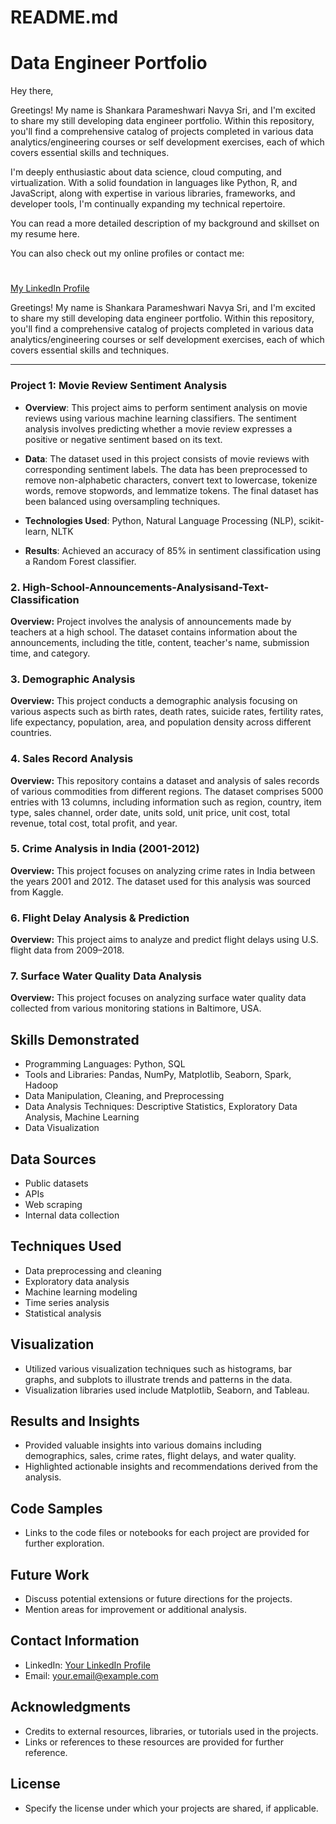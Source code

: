 # README.md
# Data Engineer Portfolio
Hey there,


Greetings! My name is Shankara Parameshwari Navya Sri, and I'm excited to share my still developing data engineer portfolio. Within this repository, you'll find a comprehensive catalog of projects completed in various data analytics/engineering courses or self development exercises, each of which covers essential skills and techniques.

I'm deeply enthusiastic about data science, cloud computing, and virtualization. With a solid foundation in languages like Python, R, and JavaScript, along with expertise in various libraries, frameworks, and developer tools, I'm continually expanding my technical repertoire.

You can read a more detailed description of my background and skillset on my resume here.

You can also check out my online profiles or contact me:
#
[My LinkedIn Profile](https://www.linkedin.com/in/shankara-parameshwari-navya-sri-dameruppula-a8697b239/)


Greetings! My name is Shankara Parameshwari Navya Sri, and I'm excited to share my still developing data engineer portfolio. Within this repository, you'll find a comprehensive catalog of projects completed in various data analytics/engineering courses or self development exercises, each of which covers essential skills and techniques.

---

### Project 1: Movie Review Sentiment Analysis

- **Overview**: This project aims to perform sentiment analysis on movie reviews using various machine learning classifiers. The sentiment analysis involves predicting whether a movie review expresses a positive or negative sentiment based on its text.

- **Data**: The dataset used in this project consists of movie reviews with corresponding sentiment labels. The data has been preprocessed to remove non-alphabetic characters, convert text to lowercase, tokenize words, remove stopwords, and lemmatize tokens. The final dataset has been balanced using oversampling techniques.

- **Technologies Used**: Python, Natural Language Processing (NLP), scikit-learn, NLTK

- **Results**: Achieved an accuracy of 85% in sentiment classification using a Random Forest classifier.


### 2. High-School-Announcements-Analysisand-Text-Classification

**Overview:** Project involves the analysis of announcements made by teachers at a high school. The dataset contains information about the announcements, including the title, content, teacher's name, submission time, and category.

### 3. Demographic Analysis

**Overview:** This project conducts a demographic analysis focusing on various aspects such as birth rates, death rates, suicide rates, fertility rates, life expectancy, population, area, and population density across different countries.

### 4. Sales Record Analysis

**Overview:** This repository contains a dataset and analysis of sales records of various commodities from different regions. The dataset comprises 5000 entries with 13 columns, including information such as region, country, item type, sales channel, order date, units sold, unit price, unit cost, total revenue, total cost, total profit, and year.

### 5. Crime Analysis in India (2001-2012)

**Overview:** This project focuses on analyzing crime rates in India between the years 2001 and 2012. The dataset used for this analysis was sourced from Kaggle.

### 6. Flight Delay Analysis & Prediction

**Overview:** This project aims to analyze and predict flight delays using U.S. flight data from 2009–2018.

### 7. Surface Water Quality Data Analysis

**Overview:** This project focuses on analyzing surface water quality data collected from various monitoring stations in Baltimore, USA.

## Skills Demonstrated

- Programming Languages: Python, SQL
- Tools and Libraries: Pandas, NumPy, Matplotlib, Seaborn, Spark, Hadoop
- Data Manipulation, Cleaning, and Preprocessing
- Data Analysis Techniques: Descriptive Statistics, Exploratory Data Analysis, Machine Learning
- Data Visualization

## Data Sources

- Public datasets
- APIs
- Web scraping
- Internal data collection

## Techniques Used

- Data preprocessing and cleaning
- Exploratory data analysis
- Machine learning modeling
- Time series analysis
- Statistical analysis

## Visualization

- Utilized various visualization techniques such as histograms, bar graphs, and subplots to illustrate trends and patterns in the data.
- Visualization libraries used include Matplotlib, Seaborn, and Tableau.

## Results and Insights

- Provided valuable insights into various domains including demographics, sales, crime rates, flight delays, and water quality.
- Highlighted actionable insights and recommendations derived from the analysis.

## Code Samples

- Links to the code files or notebooks for each project are provided for further exploration.

## Future Work

- Discuss potential extensions or future directions for the projects.
- Mention areas for improvement or additional analysis.

## Contact Information

- LinkedIn: [Your LinkedIn Profile](https://www.linkedin.com/in/yourprofile)
- Email: your.email@example.com

## Acknowledgments

- Credits to external resources, libraries, or tutorials used in the projects.
- Links or references to these resources are provided for further reference.

## License

- Specify the license under which your projects are shared, if applicable.


